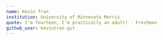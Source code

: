```yaml
---
name: Kevin Tran
institution: University of Minnesota Morris
quote: I'm fourteen, I'm practically an adult! - Freshman
github_user: kevintran-git
---
```

